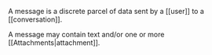 A message is a discrete parcel of data sent by a [[user]] to a [[conversation]].

A message may contain text and/or one or more [[Attachments|attachment]].
